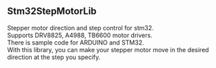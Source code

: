 ## Stm32StepMotorLib
Stepper motor direction and step control for stm32. <br>
Supports DRV8825, A4988, TB6600 motor drivers. <br>
There is sample code for ARDUINO and STM32. <br>
With this library, you can make your stepper motor move in the desired direction at the step you specify.
